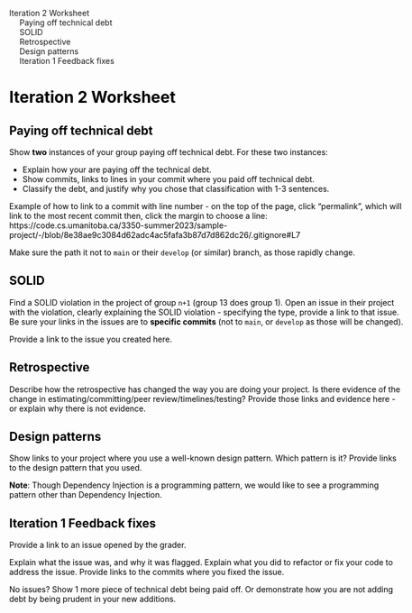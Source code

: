 <!DOCTYPE html>
<html xmlns="http://www.w3.org/1999/xhtml" lang xml:lang>
<head>
  <meta charset="utf-8" />
  <meta name="generator" content="pandoc" />
  <meta name="viewport" content="width=device-width, initial-scale=1.0, user-scalable=yes" />
  <title>i2_worksheet</title>
  <style>
</style>
  <style>body { max-width: 50em; color: black; } tr.odd { background-color: lightgray; }</style>
  <!--[if lt IE 9]>
    <script src="//cdnjs.cloudflare.com/ajax/libs/html5shiv/3.7.3/html5shiv-printshiv.min.js"></script>
  <![endif]-->
</head>
<body>
<nav id="TOC" role="doc-toc">
<ul>
<li><a href="#iteration-2-worksheet" id="toc-iteration-2-worksheet">Iteration 2 Worksheet</a>
<ul>
<li><a href="#paying-off-technical-debt" id="toc-paying-off-technical-debt">Paying off technical debt</a></li>
<li><a href="#solid" id="toc-solid">SOLID</a></li>
<li><a href="#retrospective" id="toc-retrospective">Retrospective</a></li>
<li><a href="#design-patterns" id="toc-design-patterns">Design
patterns</a></li>
<li><a href="#iteration-1-feedback-fixes" id="toc-iteration-1-feedback-fixes">Iteration 1 Feedback fixes</a></li>
</ul></li>
</ul>
</nav>
<h1 id="iteration-2-worksheet">Iteration 2 Worksheet</h1>
<h2 id="paying-off-technical-debt">Paying off technical debt</h2>
<p>Show <strong>two</strong> instances of your group paying off
technical debt. For these two instances:</p>
<ul>
<li>Explain how your are paying off the technical debt.</li>
<li>Show commits, links to lines in your commit where you paid off
technical debt.</li>
<li>Classify the debt, and justify why you chose that classification
with 1-3 sentences.</li>
</ul>
<p>Example of how to link to a commit with line number - on the top of
the page, click “permalink”, which will link to the most recent commit
then, click the margin to choose a line:
https://code.cs.umanitoba.ca/3350-summer2023/sample-project/-/blob/8e38ae9c3084d62adc4ac5fafa3b87d7d862dc26/.gitignore#L7</p>
<p>Make sure the path it not to <code>main</code> or their
<code>develop</code> (or similar) branch, as those rapidly change.</p>
<h2 id="solid">SOLID</h2>
<p>Find a SOLID violation in the project of group <code>n+1</code>
(group 13 does group 1). Open an issue in their project with the
violation, clearly explaining the SOLID violation - specifying the type,
provide a link to that issue. Be sure your links in the issues are to
<strong>specific commits</strong> (not to <code>main</code>, or
<code>develop</code> as those will be changed).</p>
<p>Provide a link to the issue you created here.</p>
<h2 id="retrospective">Retrospective</h2>
<p>Describe how the retrospective has changed the way you are doing your
project. Is there evidence of the change in estimating/committing/peer
review/timelines/testing? Provide those links and evidence here - or
explain why there is not evidence.</p>
<h2 id="design-patterns">Design patterns</h2>
<p>Show links to your project where you use a well-known design pattern.
Which pattern is it? Provide links to the design pattern that you
used.</p>
<p><strong>Note</strong>: Though Dependency Injection is a programming
pattern, we would like to see a programming pattern other than
Dependency Injection.</p>
<h2 id="iteration-1-feedback-fixes">Iteration 1 Feedback fixes</h2>
<p>Provide a link to an issue opened by the grader.</p>
<p>Explain what the issue was, and why it was flagged. Explain what you
did to refactor or fix your code to address the issue. Provide links to
the commits where you fixed the issue.</p>
<p>No issues? Show 1 more piece of technical debt being paid off. Or
demonstrate how you are not adding debt by being prudent in your new
additions.</p>
</body>
</html>
